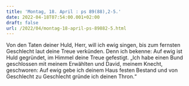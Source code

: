 ```yaml
---
title: 'Montag, 18. April : ps 89(88),2-5.'
date: 2022-04-18T07:54:00.001+02:00
draft: false
url: /2022/04/montag-18-april-ps-89882-5.html
---
```


Von den Taten deiner Huld, Herr, will ich ewig singen, bis zum fernsten Geschlecht laut deine Treue verkünden. Denn ich bekenne: Auf ewig ist Huld gegründet, im Himmel deine Treue gefestigt. „Ich habe einen Bund geschlossen mit meinem Erwählten und David, meinem Knecht, geschworen: Auf ewig gebe ich deinem Haus festen Bestand und von Geschlecht zu Geschlecht gründe ich deinen Thron.“